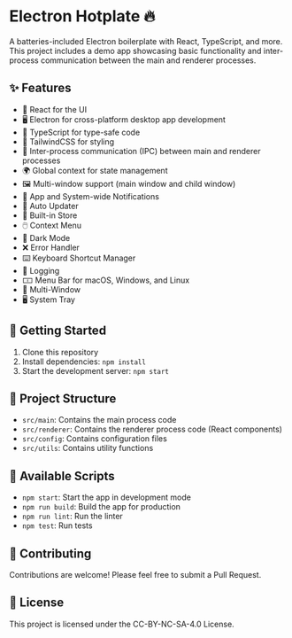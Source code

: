 # Electron Hotplate 🔥

A batteries-included Electron boilerplate with React, TypeScript, and more. This project includes a demo app showcasing basic functionality and inter-process communication between the main and renderer processes.

## ✨ Features

- 🚀 React for the UI
- 🖥️ Electron for cross-platform desktop app development
- 📘 TypeScript for type-safe code
- 🎨 TailwindCSS for styling
- 🔌 Inter-process communication (IPC) between main and renderer processes
- 🌍 Global context for state management
- 🖼️ Multi-window support (main window and child window)
- 🔔 App and System-wide Notifications
- 🔄 Auto Updater
- 💾 Built-in Store
- 🖱️ Context Menu
- 🌙 Dark Mode
- ❌ Error Handler
- ⌨️ Keyboard Shortcut Manager
- 📝 Logging
- 🀱 Menu Bar for macOS, Windows, and Linux
- 📂 Multi-Window
- 🖥️ System Tray

## 🚀 Getting Started

1. Clone this repository
2. Install dependencies: `npm install`
3. Start the development server: `npm start`

## 📁 Project Structure

- `src/main`: Contains the main process code
- `src/renderer`: Contains the renderer process code (React components)
- `src/config`: Contains configuration files
- `src/utils`: Contains utility functions

## 📜 Available Scripts

- `npm start`: Start the app in development mode
- `npm run build`: Build the app for production
- `npm run lint`: Run the linter
- `npm test`: Run tests

## 🤝 Contributing

Contributions are welcome! Please feel free to submit a Pull Request.

## 📄 License

This project is licensed under the CC-BY-NC-SA-4.0 License.
